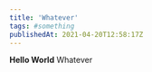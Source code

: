 ```yaml
---
title: 'Whatever'
tags: #something
publishedAt: 2021-04-20T12:58:17Z
---
```


**Hello World**
Whatever
